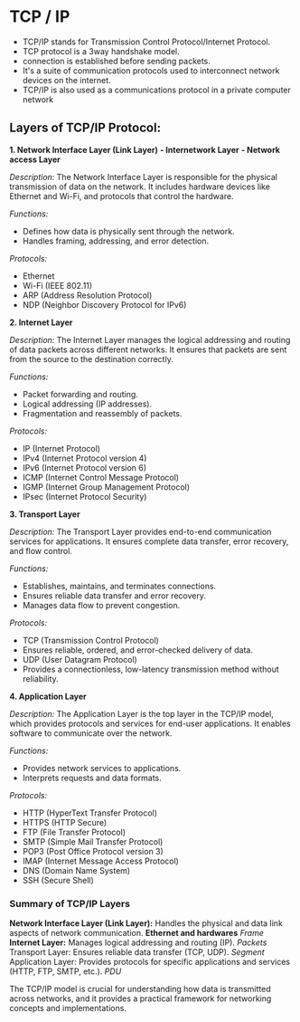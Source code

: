 # TCP / IP

- TCP/IP stands for Transmission Control Protocol/Internet Protocol.
- TCP protocol is a 3way handshake model.
- connection is established before sending packets.
- It's a suite of communication protocols used to interconnect network devices on the internet. 
- TCP/IP is also used as a communications protocol in a private computer network


## Layers of TCP/IP Protocol: 

**1. Network Interface Layer (Link Layer)**
**- Internetwork Layer**
**- Network access Layer**

*Description:*
The Network Interface Layer is responsible for the physical transmission of data on the network. It includes hardware devices like Ethernet and Wi-Fi, and protocols that control the hardware.

*Functions:*
- Defines how data is physically sent through the network.
- Handles framing, addressing, and error detection.

*Protocols:*
- Ethernet
- Wi-Fi (IEEE 802.11)
- ARP (Address Resolution Protocol)
- NDP (Neighbor Discovery Protocol for IPv6)


**2. Internet Layer**

*Description:*
The Internet Layer manages the logical addressing and routing of data packets across different networks. It ensures that packets are sent from the source to the destination correctly.

*Functions:*
- Packet forwarding and routing.
- Logical addressing (IP addresses).
- Fragmentation and reassembly of packets.

*Protocols:*
- IP (Internet Protocol)
- IPv4 (Internet Protocol version 4)
- IPv6 (Internet Protocol version 6)
- ICMP (Internet Control Message Protocol)
- IGMP (Internet Group Management Protocol)
- IPsec (Internet Protocol Security)


**3. Transport Layer**

*Description:*
The Transport Layer provides end-to-end communication services for applications. It ensures complete data transfer, error recovery, and flow control.

*Functions:*
- Establishes, maintains, and terminates connections.
- Ensures reliable data transfer and error recovery.
- Manages data flow to prevent congestion.

*Protocols:*
- TCP (Transmission Control Protocol)
- Ensures reliable, ordered, and error-checked delivery of data.
- UDP (User Datagram Protocol)
- Provides a connectionless, low-latency transmission method without reliability.


**4. Application Layer**

*Description:*
The Application Layer is the top layer in the TCP/IP model, which provides protocols and services for end-user applications. It enables software to communicate over the network.

*Functions:*
- Provides network services to applications.
- Interprets requests and data formats.

*Protocols:*
- HTTP (HyperText Transfer Protocol)
- HTTPS (HTTP Secure)
- FTP (File Transfer Protocol)
- SMTP (Simple Mail Transfer Protocol)
- POP3 (Post Office Protocol version 3)
- IMAP (Internet Message Access Protocol)
- DNS (Domain Name System)
- SSH (Secure Shell)


### Summary of TCP/IP Layers
**Network Interface Layer (Link Layer):** Handles the physical and data link aspects of network communication. **Ethernet and hardwares** *Frame*
**Internet Layer:** Manages logical addressing and routing (IP). *Packets*
Transport Layer: Ensures reliable data transfer (TCP, UDP). *Segment*
Application Layer: Provides protocols for specific applications and services (HTTP, FTP, SMTP, etc.). *PDU*



The TCP/IP model is crucial for understanding how data is transmitted across networks, and it provides a practical framework for networking concepts and implementations.
